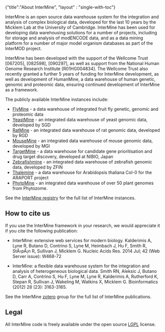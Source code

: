 {"title":"About InterMine",
"layout" : "single-with-toc"}

InterMine is an open source data warehouse system for the integration and analysis of complex biological data, developed for the last 10 years by the Micklem Lab at the University of Cambridge. InterMine has been used for developing data warehousing solutions for a number of projects, including for storage and analysis of modENCODE data, and as a data mining platform for a number of major model organism databases as part of the InterMOD project.

InterMine has been developed with the support of the Wellcome Trust [067205], [082598], [090297], as well as support from the National Human Genome Research Institute [R01HG004834]. The Wellcome Trust also recently granted a further 5 years of funding for InterMine development, as well as development of HumanMine, a data warehouse of human genetic, genomic and proteomic data, ensuring continued development of InterMine as a framework.


The publicly available InterMine instances include:

* [FlyMine](https://www.flymine.org)  - a data warehouse of integrated fruit fly genetic, genomic and proteomic data
* [YeastMine](http://yeastmine.yeastgenome.org) - an integrated data warehouse of yeast genomic data, developed by SGD
* [RatMine](http://ratmine.mcw.edu/ratmine) - an integrated data warehouse of rat genomic data, developed by RGD
* [MouseMine](http://www.mousemine.org) - an integrated data warehouse of mouse genomic data, developed by MGI
* [TargetMine](https://targetmine.mizuguchilab.org/targetmine) - a data warehouse for candidate gene prioritisation and drug target discovery, developed at NIBIO, Japan
* [Zebrafishmine](http://www.Zebrafishmine.org) - an integrated data warehouse of zebrafish genomic data, developed by ZFIN
* [Thalemine](https://bar.utoronto.ca/thalemine) - a data warehouse for Arabidopsis thaliana Col-0 for the ARAPORT project
* [PhytoMine](https://phytozome.jgi.doe.gov/phytomine) - an integrated data warehouse of over 50 plant genomes from Phytozome.

See the [InterMine registry](http://registry.intermine.org) for the full list of InterMine instances.

## How to cite us

If you use the InterMine framework in your research, we would appreciate it if you cite the following publication:

* InterMine: extensive web services for modern biology. Kalderimis A, Lyne R, Butano D, Contrino S, Lyne M, Heimbach J, Hu F, Smith R, StÄ›pÃ¡n R, Sullivan J, Micklem G. Nucleic Acids Res. 2014 Jul; 42 (Web Server issue): W468-72

* InterMine: a flexible data warehouse system for the integration and analysis of heterogeneous biological data. Smith RN, Aleksic J, Butano D, Carr A, Contrino S, Hu F, Lyne M, Lyne R, Kalderimis A, Rutherford K, Stepan R, Sullivan J, Wakeling M, Watkins X, Micklem G. Bioinformatics (2012) 28 (23): 3163-3165.

See the InterMine [zotero](https://www.zotero.org/groups/2117194/intermine/) group for the full list of InterMine publications.

## Legal

All InterMine code is freely available under the open source [LGPL](http://www.gnu.org/licenses/lgpl.html)  license.
